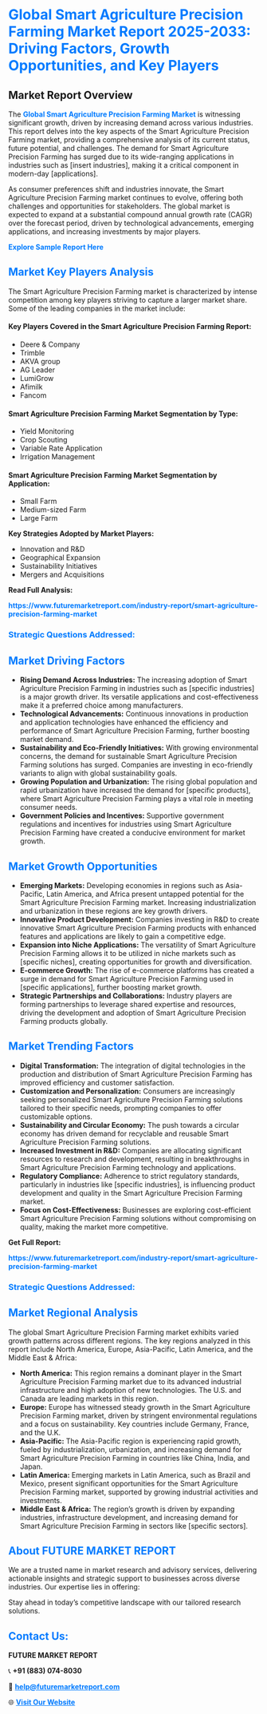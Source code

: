 <h1 style="color: #007BFF;">Global Smart Agriculture Precision Farming Market Report 2025-2033: Driving Factors, Growth Opportunities, and Key Players</h1>

<section id="overview">
<h2>Market Report Overview</h2>
<p>The <a href="https://www.futuremarketreport.com/industry-report/smart-agriculture-precision-farming-market" style="color: #007BFF; text-decoration: none;"><strong>Global Smart Agriculture Precision Farming Market</strong></a> is witnessing significant growth, driven by increasing demand across various industries. This report delves into the key aspects of the Smart Agriculture Precision Farming market, providing a comprehensive analysis of its current status, future potential, and challenges. The demand for Smart Agriculture Precision Farming has surged due to its wide-ranging applications in industries such as [insert industries], making it a critical component in modern-day [applications].</p>
<p>As consumer preferences shift and industries innovate, the Smart Agriculture Precision Farming market continues to evolve, offering both challenges and opportunities for stakeholders. The global market is expected to expand at a substantial compound annual growth rate (CAGR) over the forecast period, driven by technological advancements, emerging applications, and increasing investments by major players.</p>
</section>

<section id="overview">
<p><a href="https://www.futuremarketreport.com/request-sample/reportId=51953" style="color: #007BFF; text-decoration: none;"><strong>Explore Sample Report Here</strong></a></p>
</section>

<section id="key-players">
<h2 style="color: #007BFF;">Market Key Players Analysis</h2>
<p>The Smart Agriculture Precision Farming market is characterized by intense competition among key players striving to capture a larger market share. Some of the leading companies in the market include:</p>
<h4>Key Players Covered in the Smart Agriculture Precision Farming Report:</h4>
<ul><li>Deere &amp; Company</li><li>Trimble</li><li>AKVA group</li><li>AG Leader</li><li>LumiGrow</li><li>Afimilk</li><li>Fancom</li></ul>
<h4>Smart Agriculture Precision Farming Market Segmentation by Type:</h4>
<ul><li>Yield Monitoring</li><li>Crop Scouting</li><li>Variable Rate Application</li><li>Irrigation Management</li></ul>

<h4>Smart Agriculture Precision Farming Market Segmentation by Application:</h4>
<ul><li>Small Farm</li><li>Medium-sized Farm</li><li>Large Farm</li></ul>
<p><strong>Key Strategies Adopted by Market Players:</strong></p>
<ul>
<li>Innovation and R&D</li>
<li>Geographical Expansion</li>
<li>Sustainability Initiatives</li>
<li>Mergers and Acquisitions</li>
</ul>
</section>

<section>
<p><strong>Read Full Analysis: </strong></p><a href="https://www.futuremarketreport.com/industry-report/smart-agriculture-precision-farming-market" style="color: #007BFF; text-decoration: none;"><strong>https://www.futuremarketreport.com/industry-report/smart-agriculture-precision-farming-market</strong></a>
<h3 style="color: #007BFF;">Strategic Questions Addressed:</h3>
</section>

<section id="driving-factors">
<h2 style="color: #007BFF;">Market Driving Factors</h2>
<ul>
<li><strong>Rising Demand Across Industries:</strong> The increasing adoption of Smart Agriculture Precision Farming in industries such as [specific industries] is a major growth driver. Its versatile applications and cost-effectiveness make it a preferred choice among manufacturers.</li>
<li><strong>Technological Advancements:</strong> Continuous innovations in production and application technologies have enhanced the efficiency and performance of Smart Agriculture Precision Farming, further boosting market demand.</li>
<li><strong>Sustainability and Eco-Friendly Initiatives:</strong> With growing environmental concerns, the demand for sustainable Smart Agriculture Precision Farming solutions has surged. Companies are investing in eco-friendly variants to align with global sustainability goals.</li>
<li><strong>Growing Population and Urbanization:</strong> The rising global population and rapid urbanization have increased the demand for [specific products], where Smart Agriculture Precision Farming plays a vital role in meeting consumer needs.</li>
<li><strong>Government Policies and Incentives:</strong> Supportive government regulations and incentives for industries using Smart Agriculture Precision Farming have created a conducive environment for market growth.</li>
</ul>
</section>

<section id="growth-opportunities">
<h2 style="color: #007BFF;">Market Growth Opportunities</h2>
<ul>
<li><strong>Emerging Markets:</strong> Developing economies in regions such as Asia-Pacific, Latin America, and Africa present untapped potential for the Smart Agriculture Precision Farming market. Increasing industrialization and urbanization in these regions are key growth drivers.</li>
<li><strong>Innovative Product Development:</strong> Companies investing in R&D to create innovative Smart Agriculture Precision Farming products with enhanced features and applications are likely to gain a competitive edge.</li>
<li><strong>Expansion into Niche Applications:</strong> The versatility of Smart Agriculture Precision Farming allows it to be utilized in niche markets such as [specific niches], creating opportunities for growth and diversification.</li>
<li><strong>E-commerce Growth:</strong> The rise of e-commerce platforms has created a surge in demand for Smart Agriculture Precision Farming used in [specific applications], further boosting market growth.</li>
<li><strong>Strategic Partnerships and Collaborations:</strong> Industry players are forming partnerships to leverage shared expertise and resources, driving the development and adoption of Smart Agriculture Precision Farming products globally.</li>
</ul>
</section>

<section id="trending-factors">
<h2 style="color: #007BFF;">Market Trending Factors</h2>
<ul>
<li><strong>Digital Transformation:</strong> The integration of digital technologies in the production and distribution of Smart Agriculture Precision Farming has improved efficiency and customer satisfaction.</li>
<li><strong>Customization and Personalization:</strong> Consumers are increasingly seeking personalized Smart Agriculture Precision Farming solutions tailored to their specific needs, prompting companies to offer customizable options.</li>
<li><strong>Sustainability and Circular Economy:</strong> The push towards a circular economy has driven demand for recyclable and reusable Smart Agriculture Precision Farming solutions.</li>
<li><strong>Increased Investment in R&D:</strong> Companies are allocating significant resources to research and development, resulting in breakthroughs in Smart Agriculture Precision Farming technology and applications.</li>
<li><strong>Regulatory Compliance:</strong> Adherence to strict regulatory standards, particularly in industries like [specific industries], is influencing product development and quality in the Smart Agriculture Precision Farming market.</li>
<li><strong>Focus on Cost-Effectiveness:</strong> Businesses are exploring cost-efficient Smart Agriculture Precision Farming solutions without compromising on quality, making the market more competitive.</li>
</ul>
</section>

<section>
<p><strong>Get Full Report: </strong></p><a href="https://www.futuremarketreport.com/industry-report/smart-agriculture-precision-farming-market" style="color: #007BFF; text-decoration: none;"><strong>https://www.futuremarketreport.com/industry-report/smart-agriculture-precision-farming-market</strong></a>
<h3 style="color: #007BFF;">Strategic Questions Addressed:</h3>
</section>


<section id="regional-analysis">
<h2 style="color: #007BFF;">Market Regional Analysis</h2>
<p>The global Smart Agriculture Precision Farming market exhibits varied growth patterns across different regions. The key regions analyzed in this report include North America, Europe, Asia-Pacific, Latin America, and the Middle East & Africa:</p>
<ul>
<li><strong>North America:</strong> This region remains a dominant player in the Smart Agriculture Precision Farming market due to its advanced industrial infrastructure and high adoption of new technologies. The U.S. and Canada are leading markets in this region.</li>
<li><strong>Europe:</strong> Europe has witnessed steady growth in the Smart Agriculture Precision Farming market, driven by stringent environmental regulations and a focus on sustainability. Key countries include Germany, France, and the U.K.</li>
<li><strong>Asia-Pacific:</strong> The Asia-Pacific region is experiencing rapid growth, fueled by industrialization, urbanization, and increasing demand for Smart Agriculture Precision Farming in countries like China, India, and Japan.</li>
<li><strong>Latin America:</strong> Emerging markets in Latin America, such as Brazil and Mexico, present significant opportunities for the Smart Agriculture Precision Farming market, supported by growing industrial activities and investments.</li>
<li><strong>Middle East & Africa:</strong> The region’s growth is driven by expanding industries, infrastructure development, and increasing demand for Smart Agriculture Precision Farming in sectors like [specific sectors].</li>
</ul>
</section>

<footer>
<h2 style="color: #007BFF;">About FUTURE MARKET REPORT</h2>
<p>We are a trusted name in market research and advisory services, delivering actionable insights and strategic support to businesses across diverse industries. Our expertise lies in offering:</p>

<p>Stay ahead in today’s competitive landscape with our tailored research solutions.</p>

<h2 style="color: #007BFF;">Contact Us:</h2>
<p><strong>FUTURE MARKET REPORT</strong></p>
<p>📞 <strong>+91 (883) 074-8030</strong></p>
<p>📧 <strong><a href="mailto:help@futuremarketreport.com" style="color: #007BFF;">help@futuremarketreport.com</a></strong></p>
<p>🌐 <strong><a href="https://www.futuremarketreport.com/" style="color: #007BFF;">Visit Our Website</a></strong></p>
</footer>